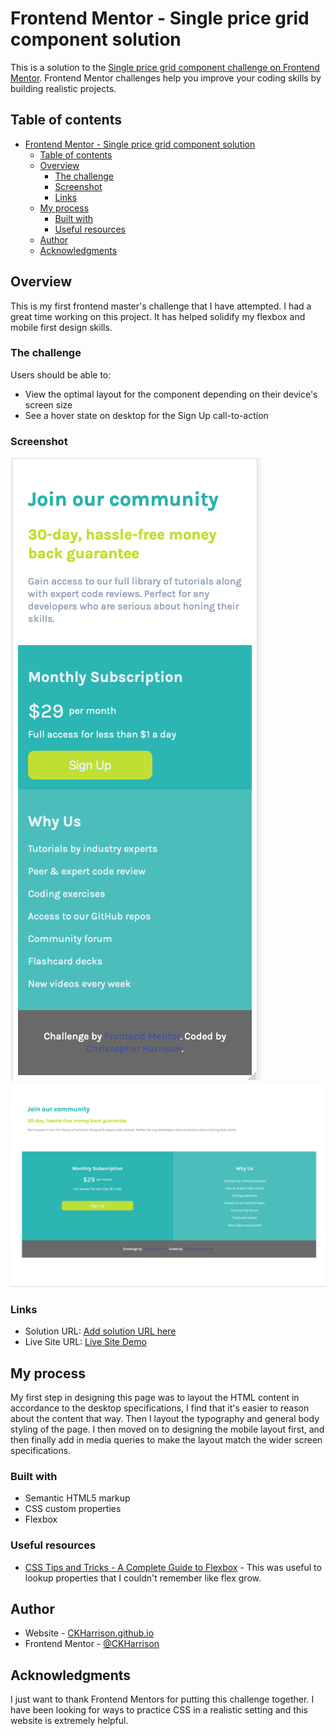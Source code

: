 # Frontend Mentor - Single price grid component solution

This is a solution to the [Single price grid component challenge on Frontend Mentor](https://www.frontendmentor.io/challenges/single-price-grid-component-5ce41129d0ff452fec5abbbc). Frontend Mentor challenges help you improve your coding skills by building realistic projects. 

## Table of contents

- [Frontend Mentor - Single price grid component solution](#frontend-mentor---single-price-grid-component-solution)
  - [Table of contents](#table-of-contents)
  - [Overview](#overview)
    - [The challenge](#the-challenge)
    - [Screenshot](#screenshot)
    - [Links](#links)
  - [My process](#my-process)
    - [Built with](#built-with)
    - [Useful resources](#useful-resources)
  - [Author](#author)
  - [Acknowledgments](#acknowledgments)

## Overview
This is my first frontend master's challenge that I have attempted. I had a great time working on this project. It has helped solidify my flexbox and mobile first design skills. 

### The challenge

Users should be able to:

- View the optimal layout for the component depending on their device's screen size
- See a hover state on desktop for the Sign Up call-to-action

### Screenshot

![Mobile Layout](./images/mobile_design.png)
![Desktop Layout](./images/desktop_design.png)


### Links

- Solution URL: [Add solution URL here](https://www.frontendmentor.io/challenges/single-price-grid-component-5ce41129d0ff452fec5abbbc/hub/single-price-grid-challenge-solved-via-flexbox-_ktDde7-u)
- Live Site URL: [Live Site Demo](https://ckharrison.github.io/Single-Price-Grid-Component/)

## My process
My first step in designing this page was to layout the HTML content in accordance to the desktop specifications, I find that it's easier to reason about the content that way. Then I layout the typography and general body styling of the page. I then moved on to designing the mobile layout first, and then finally add in media queries to make the layout match the wider screen specifications.

### Built with

- Semantic HTML5 markup
- CSS custom properties
- Flexbox

### Useful resources

- [CSS Tips and Tricks - A Complete Guide to Flexbox](https://css-tricks.com/snippets/css/a-guide-to-flexbox/) - This was useful to lookup properties that I couldn't remember like flex grow.

## Author

- Website - [CKHarrison.github.io](https://github.com/CKHarrison)
- Frontend Mentor - [@CKHarrison](https://www.frontendmentor.io/profile/CKHarrison)


## Acknowledgments

I just want to thank Frontend Mentors for putting this challenge together. I have been looking for ways to practice CSS in a realistic setting and this website is extremely helpful.
